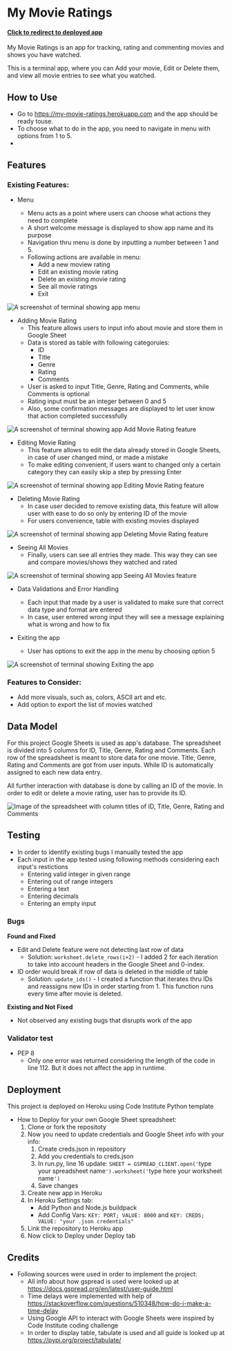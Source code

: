 # My Movie Ratings

#### [Click to redirect to deployed app](https://my-movie-ratings.herokuapp.com)

My Movie Ratings is an app for tracking, rating and commenting movies and shows you have watched.

This is a terminal app, where you can Add your movie, Edit or Delete them, and view all movie entries to see what you watched.


## How to Use

- Go to https://my-movie-ratings.herokuapp.com and the app should be ready touse.
- To choose what to do in the app, you need to navigate in menu with options from 1 to 5.
- 



## Features

### Existing Features: 

- Menu

    - Menu acts as a point where users can choose what actions they need to complete
    - A short welcome message is displayed to show app name and its purpose
    - Navigation thru menu is done by inputting a number between 1 and 5.
    - Following actions are available in menu:
        - Add a new moview rating
        - Edit an existing movie rating
        - Delete an existing movie rating
        - See all movie ratings
        - Exit

![A screenshot of terminal showing app menu](documentation/menu.jpg)


- Adding Movie Rating
    - This feature allows users to input info about movie and store them in Google Sheet
    - Data is stored as table with following categoruies:
        - ID
        - Title
        - Genre
        - Rating
        - Comments
    - User is asked to input Title, Genre, Rating and Comments, while Comments is optional
    - Rating input must be an integer between 0 and 5
    - Also, some confirmation messages are displayed to let user know that action completed successfully

![A screenshot of terminal showing app Add Movie Rating feature](documentation/add_movie_rating.jpg)


- Editing Movie Rating
    - This feature allows to edit the data already stored in Google Sheets, in case of user changed mind, or made a mistake
    - To make editing convenient, if users want to changed only a certain category they can easily skip a step by pressing Enter

![A screenshot of terminal showing app Editing Movie Rating feature](documentation/add_movie_rating.jpg)


- Deleting Movie Rating
    - In case user decided to remove existing data, this feature will allow user with ease to do so only by entering ID of the movie
    - For users convenience, table with existing movies displayed

![A screenshot of terminal showing app Deleting Movie Rating feature](documentation/delete_movie_rating.jpg)


- Seeing All Movies
    - Finally, users can see all entries they made. This way they can see and compare movies/shows they watched and rated

![A screenshot of terminal showing app Seeing All Movies feature](documentation/see_all_movies.jpg)


- Data Validations and Error Handling
    - Each input that made by a user is validated to make sure that correct data type and format are entered
    - In case, user entered wrong input they will see a message explaining what is wrong and how to fix

- Exiting the app
    - User has options to exit the app in the menu by choosing option 5

![A screenshot of terminal showing Exiting the app](documentation/exit_app.jpg)

### Features to Consider:
- Add more visuals, such as, colors, ASCII art and etc.
- Add option to export the list of movies watched

## Data Model
For this project Google Sheets is used as app's database. The spreadsheet is divided into 5 columns for ID, Title, Genre, Rating and Comments.
Each row of the spreadsheet is meant to store data for one movie. Title, Genre, Rating and Comments are got from user inputs.
While ID is automatically assigned to each new data entry.

All further interaction with database is done by calling an ID of the movie. In order to edit or delete a movie rating, user has to provide its ID.

![Image of the spreadsheet with column titles of ID, Title, Genre, Rating and Comments](documentation/spreadsheet.jpg)

## Testing
- In order to identify existing bugs I manually tested the app
- Each input in the app tested using following methods considering each input's restictions
    - Entering valid integer in given range
    - Entering out of range integers
    - Entering a text
    - Entering decimals
    - Entering an empty input

### Bugs 

__Found and Fixed__
- Edit and Delete feature were not detecting last row of data
    - Solution: `worksheet.delete_rows(i+2)` - I added 2 for each iteration to take into account headers in the Google Sheet and 0-index.
- ID order would break if row of data is deleted in the middle of table
    - Solution: `update_ids()` - I created a function that iterates thru IDs and reassigns new IDs in order starting from 1. This function runs every time after movie is deleted.

__Existing and Not Fixed__
- Not observed any existing bugs that disrupts work of the app

### Validator test
- PEP 8 
    - Only one error was returned considering the length of the code in line 112. But it does not affect the app in runtime.

## Deployment
This project is deployed on Heroku using Code Institute Python template

- How to Deploy for your own Google Sheet spreadsheet:
    1. Clone or fork the repositoty
    2. Now you need to update credentials and Google Sheet info with your info:
        1. Create creds.json in repository
        2. Add you credentials to creds.json 
        3. In run.py, line 16 update: `SHEET = GSPREAD_CLIENT.open('`type your spreadsheet name`').worksheet('`type here your worksheet name`')`
        4. Save changes
    3. Create new app in Heroku
    4. In Heroku Settings tab:
        - Add Python and Node.js buildpack
        - Add Config Vars: `KEY: PORT; VALUE: 8000` and `KEY: CREDS; VALUE: "your .json credentials" `
    7. Link the repository to Heroku app
    6. Now click to Deploy under Deploy tab

## Credits

- Following sources were used in order to implement the project:
    - All info about how gspread is used were looked up at https://docs.gspread.org/en/latest/user-guide.html
    - Time delays were implemented with help of https://stackoverflow.com/questions/510348/how-do-i-make-a-time-delay
    - Using Google API to interact with Google Sheets were inspired by Code Institute coding challenge
    - In order to display table, tabulate is used and all guide is looked up at https://pypi.org/project/tabulate/


